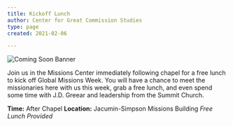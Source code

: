 ```yaml
---
title: Kickoff Lunch
author: Center for Great Commission Studies
type: page
created: 2021-02-06

---
```


![Coming Soon Banner](https://i.imgur.com/pxK8WAn.png)


Join us in the Missions Center immediately following chapel for a free lunch to kick off Global Missions Week. You will have a chance to meet the missionaries here with us this week, grab a free lunch, and even spend some time with J.D. Greear and leadership from the Summit Church.

**Time:** After Chapel
**Location:** Jacumin-Simpson Missions Building
*Free Lunch Provided*